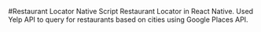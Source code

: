 #Restaurant Locator Native Script
Restaurant Locator in React Native. Used Yelp API to query for restaurants based on cities using Google Places API.
